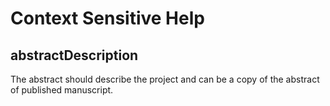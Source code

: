 # Context Sensitive Help

## abstractDescription

The abstract should describe the project and can be a copy of the abstract of published manuscript.
